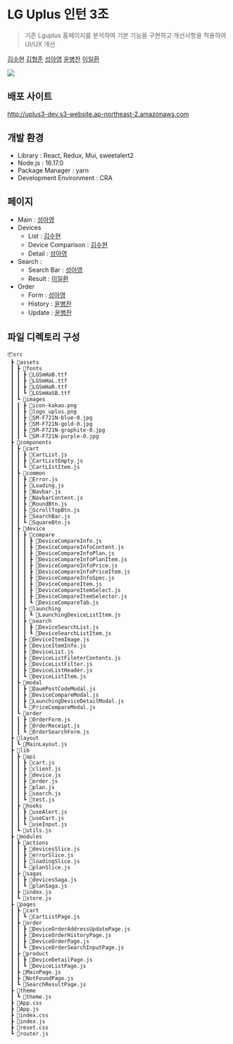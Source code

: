 # LG Uplus 인턴 3조
> 기존 Lguplus 홈페이지를 분석하여 기본 기능을 구현하고 개선사항을 적용하여 UI/UX 개선

[김수현](https://github.com/HiBird00) [김형준](https://github.com/hjkim0822) [성아영](https://github.com/Sungayoung) [윤병찬](https://github.com/Chaaany) [이일환](https://github.com/pppp0722)

<a href="https://github.com/uplus-3/frontend/graphs/contributors">
  <img src="https://contrib.rocks/image?repo=uplus-3/frontend" />
</a>

## 배포 사이트
http://uplus3-dev.s3-website.ap-northeast-2.amazonaws.com


## 개발 환경
- Library : React, Redux, Mui, sweetalert2
- Node.js : 16.17.0
- Package Manager : yarn
- Development Environment : CRA

## 페이지
- Main : [성아영](https://github.com/Sungayoung)
- Devices
  - List : [김수현](https://github.com/HiBird00)
  - Device Comparison : [김수현](https://github.com/HiBird00)
  - Detail : [성아영](https://github.com/Sungayoung)
- Search : 
  - Search Bar : [성아영](https://github.com/Sungayoung)
  - Result : [이일환](https://github.com/pppp0722)
- Order
  - Form : [성아영](https://github.com/Sungayoung)
  - History : [윤병찬](https://github.com/Chaaany)
  - Update : [윤병찬](https://github.com/Chaaany)


## 파일 디렉토리 구성
```
📦src
 ┣ 📂assets
 ┃ ┣ 📂fonts
 ┃ ┃ ┣ 📜LGSmHaB.ttf
 ┃ ┃ ┣ 📜LGSmHaL.ttf
 ┃ ┃ ┣ 📜LGSmHaR.ttf
 ┃ ┃ ┗ 📜LGSmHaSB.ttf
 ┃ ┗ 📂images
 ┃ ┃ ┣ 📜icon-kakao.png
 ┃ ┃ ┣ 📜logo_uplus.png
 ┃ ┃ ┣ 📜SM-F721N-blue-0.jpg
 ┃ ┃ ┣ 📜SM-F721N-gold-0.jpg
 ┃ ┃ ┣ 📜SM-F721N-graphite-0.jpg
 ┃ ┃ ┗ 📜SM-F721N-purple-0.jpg
 ┣ 📂components
 ┃ ┣ 📂cart
 ┃ ┃ ┣ 📜CartList.js
 ┃ ┃ ┣ 📜CartListEmpty.js
 ┃ ┃ ┗ 📜CartLIstItem.js
 ┃ ┣ 📂common
 ┃ ┃ ┣ 📜Error.js
 ┃ ┃ ┣ 📜Loading.js
 ┃ ┃ ┣ 📜Navbar.js
 ┃ ┃ ┣ 📜NavbarContent.js
 ┃ ┃ ┣ 📜RoundBtn.js
 ┃ ┃ ┣ 📜ScrollTopBtn.js
 ┃ ┃ ┣ 📜SearchBar.js
 ┃ ┃ ┗ 📜SquareBtn.js
 ┃ ┣ 📂device
 ┃ ┃ ┣ 📂compare
 ┃ ┃ ┃ ┣ 📜DeviceCompareInfo.js
 ┃ ┃ ┃ ┣ 📜DeviceCompareInfoContent.js
 ┃ ┃ ┃ ┣ 📜DeviceCompareInfoPlan.js
 ┃ ┃ ┃ ┣ 📜DeviceCompareInfoPlanItem.js
 ┃ ┃ ┃ ┣ 📜DeviceCompareInfoPrice.js
 ┃ ┃ ┃ ┣ 📜DeviceCompareInfoPriceItem.js
 ┃ ┃ ┃ ┣ 📜DeviceCompareInfoSpec.js
 ┃ ┃ ┃ ┣ 📜DeviceCompareItem.js
 ┃ ┃ ┃ ┣ 📜DeviceCompareItemSelect.js
 ┃ ┃ ┃ ┣ 📜DeviceCompareItemSelector.js
 ┃ ┃ ┃ ┗ 📜DeviceCompareTab.js
 ┃ ┃ ┣ 📂launching
 ┃ ┃ ┃ ┗ 📜LaunchingDeviceListItem.js
 ┃ ┃ ┣ 📂search
 ┃ ┃ ┃ ┣ 📜DeviceSearchList.js
 ┃ ┃ ┃ ┗ 📜DeviceSearchListItem.js
 ┃ ┃ ┣ 📜DeviceItemImage.js
 ┃ ┃ ┣ 📜DeviceItemInfo.js
 ┃ ┃ ┣ 📜DeviceList.js
 ┃ ┃ ┣ 📜DeviceListFileterContents.js
 ┃ ┃ ┣ 📜DeviceListFilter.js
 ┃ ┃ ┣ 📜DeviceListHeader.js
 ┃ ┃ ┗ 📜DeviceListItem.js
 ┃ ┣ 📂modal
 ┃ ┃ ┣ 📜DaumPostCodeModal.js
 ┃ ┃ ┣ 📜DeviceCompareModal.js
 ┃ ┃ ┣ 📜LaunchingDeviceDetailModal.js
 ┃ ┃ ┗ 📜PriceCompareModal.js
 ┃ ┗ 📂order
 ┃ ┃ ┣ 📜OrderForm.js
 ┃ ┃ ┣ 📜OrderReceipt.js
 ┃ ┃ ┗ 📜OrderSearchForm.js
 ┣ 📂layout
 ┃ ┗ 📜MainLayout.js
 ┣ 📂lib
 ┃ ┣ 📂api
 ┃ ┃ ┣ 📜cart.js
 ┃ ┃ ┣ 📜client.js
 ┃ ┃ ┣ 📜device.js
 ┃ ┃ ┣ 📜order.js
 ┃ ┃ ┣ 📜plan.js
 ┃ ┃ ┣ 📜search.js
 ┃ ┃ ┗ 📜test.js
 ┃ ┣ 📂hooks
 ┃ ┃ ┣ 📜useAlert.js
 ┃ ┃ ┣ 📜useCart.js
 ┃ ┃ ┗ 📜useInput.js
 ┃ ┗ 📜utils.js
 ┣ 📂modules
 ┃ ┣ 📂actions
 ┃ ┃ ┣ 📜devicesSlice.js
 ┃ ┃ ┣ 📜errorSlice.js
 ┃ ┃ ┣ 📜loadingSlice.js
 ┃ ┃ ┗ 📜planSlice.js
 ┃ ┣ 📂sagas
 ┃ ┃ ┣ 📜devicesSaga.js
 ┃ ┃ ┗ 📜planSaga.js
 ┃ ┣ 📜index.js
 ┃ ┗ 📜store.js
 ┣ 📂pages
 ┃ ┣ 📂cart
 ┃ ┃ ┗ 📜CartListPage.js
 ┃ ┣ 📂order
 ┃ ┃ ┣ 📜DeviceOrderAddressUpdatePage.js
 ┃ ┃ ┣ 📜DeviceOrderHistoryPage.js
 ┃ ┃ ┣ 📜DeviceOrderPage.js
 ┃ ┃ ┗ 📜DeviceOrderSearchInputPage.js
 ┃ ┣ 📂product
 ┃ ┃ ┣ 📜DeviceDetailPage.js
 ┃ ┃ ┗ 📜DeviceListPage.js
 ┃ ┣ 📜MainPage.js
 ┃ ┣ 📜NotFoundPage.js
 ┃ ┗ 📜SearchResultPage.js
 ┣ 📂theme
 ┃ ┗ 📜theme.js
 ┣ 📜App.css
 ┣ 📜App.js
 ┣ 📜index.css
 ┣ 📜index.js
 ┣ 📜reset.css
 ┗ 📜router.js
 ```
